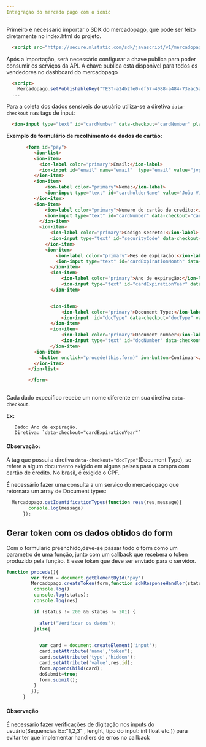 ```yaml
---
Integraçao do mercado pago com o ionic
---
```

Primeiro é necessario importar o SDK do mercadopago, que pode ser feito diretamente no index.html do projeto.

```html
  <script src="https://secure.mlstatic.com/sdk/javascript/v1/mercadopago.js"></script>
```

Após a importação, será necessário configurar a chave publica para poder consumir os serviços da API. A chave publica esta disponivel para todos os vendedores no dashboard do mercadopago

```html
  <script>
    Mercadopago.setPublishableKey("TEST-a24b2fe0-df67-4088-a484-73eac5a55e58");
  ...
```


Para a coleta dos dados sensíveis do usuário utiliza-se a diretiva `data-checkout` nas tags de input:

```html
  <ion-input type="text" id="cardNumber" data-checkout="cardNumber" placeholder="0000 0000 0000 0000"  value="4509 9535 6623 3704"></ion-input>
```

**Exemplo de formulário de recolhimento de dados de cartão:**
```html
       <form id="pay">
          <ion-list>
          <ion-item>
            <ion-label color="primary">Email:</ion-label>
            <ion-input id="email" name="email"  type="email" value="jvpessoa10@hotmail.com" placeholder="your email"></ion-input>
          </ion-item>
          <ion-item>
              <ion-label color="primary">Nome:</ion-label>
              <ion-input type="text" id="cardholderName" value="João Victor Pessoa" data-checkout="cardholderName" ></ion-input>
          </ion-item>
          <ion-item>
              <ion-label color="primary">Numero do cartão de credito:</ion-label>
              <ion-input type="text" id="cardNumber" data-checkout="cardNumber" placeholder="0000 0000 0000 0000"  value="4509 9535 6623 3704"></ion-input>
            </ion-item>
            <ion-item>
                <ion-label color="primary">Codigo secreto:</ion-label>
                <ion-input type="text" id="securityCode" data-checkout="securityCode" value="142" placeholder="123" ></ion-input>
              </ion-item>
              <ion-item>
                  <ion-label color="primary">Mes de expiração:</ion-label>
                  <ion-input type="text" id="cardExpirationMonth" data-checkout="cardExpirationMonth" value="07" placeholder="12" ></ion-input>
                </ion-item>
                <ion-item>
                    <ion-label color="primary">Ano de expiração:</ion-label>
                    <ion-input type="text" id="cardExpirationYear" data-checkout="cardExpirationYear" value="2020" placeholder="2015" ></ion-input>
                </ion-item>


                <ion-item>
                    <ion-label color="primary">Document Type:</ion-label>
                    <ion-input  id="docType" data-checkout="docType" value="CPF" ></ion-input>
                </ion-item>
                <ion-item>
                    <ion-label color="primary">Document number</ion-label>
                    <ion-input type="text" id="docNumber" data-checkout="docNumber" value="11749620464" placeholder="12345678"></ion-input>
                </ion-item>
          <ion-item>
            <button onclick="procede(this.form)" ion-button>Continuar</button> 
          </ion-item>
        </ion-list>

        </form>
        
 ```       
        
        
        
        
        
Cada dado expecifico recebe um nome diferente em sua diretiva `data-checkout`.

**Ex:**

       Dado: Ano de expiração.
       Diretiva: `data-checkout="cardExpirationYear"`

#### Observação:
  A tag que possui a diretiva `data-checkout="docType"`(Document Type), se refere a algum documento exigido em alguns paises para a compra 
  com cartão de credito. No brasil, é exigido o CPF.
  
  É necessário fazer uma consulta a um servico do mercadopago que retornara um array de Document types:
  
```javascript
  Mercadopago.getIdentificationTypes(function ress(res,message){
        console.log(message)
      });
```

## Gerar token com os dados obtidos do form

Com o formulario preenchido,deve-se passar todo o form como um parametro de uma função, junto com um callback que recebera o
token produzido pela função. E esse token que deve ser enviado para o servidor.

```javascript
function procede(){
         var form = document.getElementById('pay')
         Mercadopago.createToken(form,function sdkResponseHandler(status, res){
          console.log()
          console.log(status);
          console.log(res)

          if (status != 200 && status != 201) {
           
            alert("Verificar os dados");
          }else{
            

            var card = document.createElement('input');
            card.setAttribute('name',"token");
            card.setAttribute('type',"hidden");
            card.setAttribute('value',res.id);
            form.appendChild(card);
            doSubmit=true;
            form.submit();
          }
         }); 
      }

```
#### Observação
  É necessário fazer verificações de digitação nos inputs do usuário(Sequencias Ex:"1,2,3" , lenght, tipo do input: int float etc.)) para evitar ter que implementar handlers 
  de erros no callback

